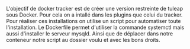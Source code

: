L'objectif de docker tracker est de créer une version restreinte de tuleap sous Docker.
Pour cela on a intallé dans les plugins que celui du tracker. Pour réaliser ces installations on utilise un script pour automatiser toute l'installation.
Le Dockerfile permet d'utiliser la commande systemctl mais aussi d'installer le serveur mysqld. Ainsi que de déplacer dans notre conteneur notre script au dossier voulu et avec les bons droits.
